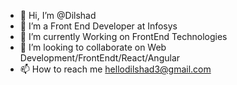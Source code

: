 - 👋 Hi, I’m @Dilshad
- 👀 I’m a Front End Developer at Infosys
- 🌱 I’m currently Working on  FrontEnd Technologies
- 💞️ I’m looking to collaborate on Web Development/FrontEndt/React/Angular
- 📫 How to reach me hellodilshad3@gmail.com 
  
<!---
Shad-dil/Shad-dil is a ✨ special ✨ repository because its `README.md` (this file) appears on your GitHub profile.
You can click the Preview link to take a look at your changes.
--->
